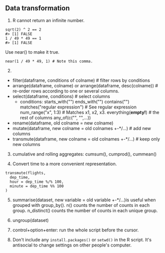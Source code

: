 ## Data transformation

1. R cannot return an infinite number.
```
sqrt(2) ^ 2 == 2
#> [1] FALSE
1 / 49 * 49 == 1
#> [1] FALSE
```

Use near() to make it true.
```
near(1 / 49 * 49, 1) # Note this comma.
```

2.  
* filter(dataframe, conditions of colname) # filter rows by conditions
* arrange(dataframe, colname) or arrange(dataframe, desc(colname)) # re-order rows according to one or several columns.
* select(dataframe, conditions) # select columns
  * conditions:
    starts_with("")
    ends_with("")
    contains("")
    matches("regular expression") # See regular expression
    num_range("x", 1:3) # Matches x1, x2, x3.
    everything(**empty!**) # the rest of columns
    any_of(c("", "",...))
* rename(dataframe, old colname = new colname)
* mutate(dataframe, new colname = old colnames +-*/...) # add new columns
* transmute(dataframe, new colname = old colnames +-*/...) # keep only new columns

3. cumulative and rolling aggregates: cumsum(), cumprod(), cummean()

4. Convert time to a more convenient representation.
```
transmute(flights,
  dep_time,
  hour = dep_time %/% 100,
  minute = dep_time %% 100
)
```

5. summarise(dataset, new variable = old variable +-*/...)is useful when grouped with group_by(). n() counts the number of counts in each group. n_distinct() counts the number of counts in each unique group.

6. ungroup(dataset)

7. control+option+enter: run the whole script before the cursor.

8. Don't include any ```install.packages()``` or ```setwd()``` in the R script. It's antisocial to change settings on other people's computer.
